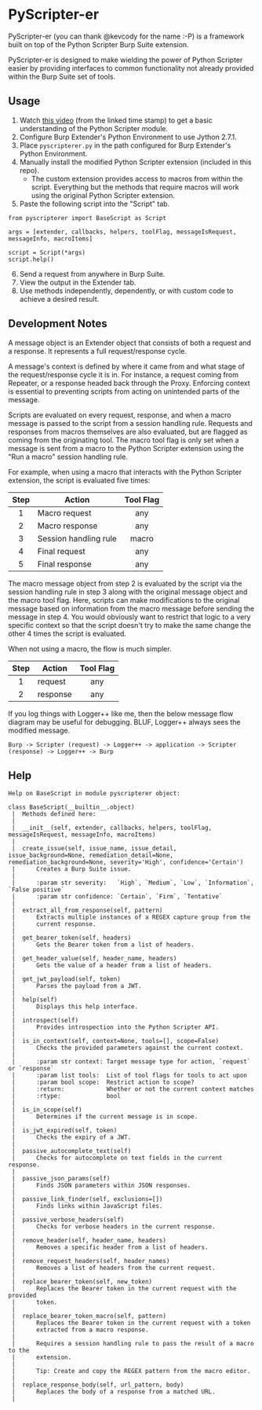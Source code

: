 # PyScripter-er

PyScripter-er (you can thank @kevcody for the name :-P) is a framework built on top of the Python Scripter Burp Suite extension.

PyScripter-er is designed to make wielding the power of Python Scripter easier by providing interfaces to common functionality not already provided within the Burp Suite set of tools.

## Usage

1. Watch [this video](https://www.youtube.com/watch?v=U41D_d4JQLs&feature=youtu.be&t=1693) (from the linked time stamp) to get a basic understanding of the Python Scripter module.
2. Configure Burp Extender's Python Environment to use Jython 2.7.1.
3. Place `pyscripterer.py` in the path configured for Burp Extender's Python Environment.
4. Manually install the modified Python Scripter extension (included in this repo).
    * The custom extension provides access to macros from within the script. Everything but the methods that require macros will work using the original Python Scripter extension.
5. Paste the following script into the "Script" tab.

```
from pyscripterer import BaseScript as Script

args = [extender, callbacks, helpers, toolFlag, messageIsRequest, messageInfo, macroItems]

script = Script(*args)
script.help()
```

6. Send a request from anywhere in Burp Suite.
7. View the output in the Extender tab.
8. Use methods independently, dependently, or with custom code to achieve a desired result.

## Development Notes

A message object is an Extender object that consists of both a request and a response. It represents a full request/response cycle.

A message's context is defined by where it came from and what stage of the request/response cycle it is in. For instance, a request coming from Repeater, or a response headed back through the Proxy. Enforcing context is essential to preventing scripts from acting on unintended parts of the message.

Scripts are evaluated on every request, response, and when a macro message is passed to the script from a session handling rule. Requests and responses from macros themselves are also evaluated, but are flagged as coming from the originating tool. The macro tool flag is only set when a message is sent from a macro to the Python Scripter extension using the "Run a macro" session handling rule.

For example, when using a macro that interacts with the Python Scripter extension, the script is evaluated five times:

| Step | Action | Tool Flag|
| :---: | --- | :---: |
| 1 | Macro request | any |
| 2 | Macro response | any |
| 3 | Session handling rule | macro |
| 4 | Final request | any |
| 5 | Final response | any |

The macro message object from step 2 is evaluated by the script via the session handling rule in step 3 along with the original message object and the macro tool flag. Here, scripts can make modifications to the original message based on information from the macro message before sending the message in step 4. You would obviously want to restrict that logic to a very specific context so that the script doesn't try to make the same change the other 4 times the script is evaluated.

When not using a macro, the flow is much simpler.

| Step | Action | Tool Flag|
| :---: | --- | :---: |
| 1 | request | any |
| 2 | response | any |

If you log things with Logger++ like me, then the below message flow diagram may be useful for debugging. BLUF, Logger++ always sees the modified message.

```
Burp -> Scripter (request) -> Logger++ -> application -> Scripter (response) -> Logger++ -> Burp
```

## Help

```
Help on BaseScript in module pyscripterer object:

class BaseScript(__builtin__.object)
 |  Methods defined here:
 |  
 |  __init__(self, extender, callbacks, helpers, toolFlag, messageIsRequest, messageInfo, macroItems)
 |  
 |  create_issue(self, issue_name, issue_detail, issue_background=None, remediation_detail=None, remediation_background=None, severity='High', confidence='Certain')
 |      Creates a Burp Suite issue.
 |      
 |      :param str severity:   `High`, `Medium`, `Low`, `Information`, `False positive`
 |      :param str confidence: `Certain`, `Firm`, `Tentative`
 |  
 |  extract_all_from_response(self, pattern)
 |      Extracts multiple instances of a REGEX capture group from the 
 |      current response.
 |  
 |  get_bearer_token(self, headers)
 |      Gets the Bearer token from a list of headers.
 |  
 |  get_header_value(self, header_name, headers)
 |      Gets the value of a header from a list of headers.
 |  
 |  get_jwt_payload(self, token)
 |      Parses the payload from a JWT.
 |  
 |  help(self)
 |      Displays this help interface.
 |  
 |  introspect(self)
 |      Provides introspection into the Python Scripter API.
 |  
 |  is_in_context(self, context=None, tools=[], scope=False)
 |      Checks the provided parameters against the current context.
 |      
 |      :param str context: Target message type for action, `request` or `response`
 |      :param list tools:  List of tool flags for tools to act upon
 |      :param bool scope:  Restrict action to scope?
 |      :return:            Whether or not the current context matches
 |      :rtype:             bool
 |  
 |  is_in_scope(self)
 |      Determines if the current message is in scope.
 |  
 |  is_jwt_expired(self, token)
 |      Checks the expiry of a JWT.
 |  
 |  passive_autocomplete_text(self)
 |      Checks for autocomplete on text fields in the current response.
 |  
 |  passive_json_params(self)
 |      Finds JSON parameters within JSON responses.
 |  
 |  passive_link_finder(self, exclusions=[])
 |      Finds links within JavaScript files.
 |  
 |  passive_verbose_headers(self)
 |      Checks for verbose headers in the current response.
 |  
 |  remove_header(self, header_name, headers)
 |      Removes a specific header from a list of headers.
 |  
 |  remove_request_headers(self, header_names)
 |      Removes a list of headers from the current request.
 |  
 |  replace_bearer_token(self, new_token)
 |      Replaces the Bearer token in the current request with the provided
 |      token.
 |  
 |  replace_bearer_token_macro(self, pattern)
 |      Replaces the Bearer token in the current request with a token 
 |      extracted from a macro response.
 |      
 |      Requires a session handling rule to pass the result of a macro to the 
 |      extension.
 |      
 |      Tip: Create and copy the REGEX pattern from the macro editor.
 |  
 |  replace_response_body(self, url_pattern, body)
 |      Replaces the body of a response from a matched URL.
 |  
```
